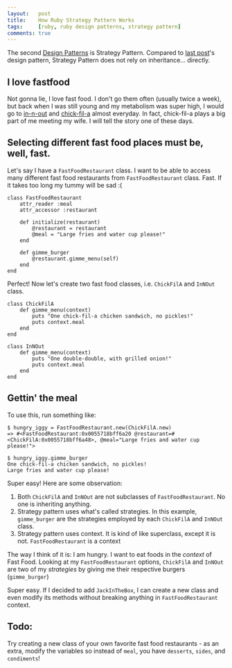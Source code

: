 ```yaml
---
layout:   post
title:    How Ruby Strategy Pattern Works
tags:     [ruby, ruby design patterns, strategy pattern]
comments: true
---
```


The second [Design Patterns](https://www.amazon.com/Design-Patterns-Ruby-Russ-Olsen/dp/0321490452) is Strategy Pattern. Compared to [last post](https://igghub.github.io/2016/09/19/template-method/)'s design pattern, Strategy Pattern does not rely on inheritance... directly.

## I love fastfood

Not gonna lie, I love fast food. I don't go them often (usually twice a week), but back when I was still young and my metabolism was super high, I would go to [in-n-out](http://www.in-n-out.com/) and [chick-fil-a](http://www.chick-fil-a.com/) almost everyday. In fact, chick-fil-a plays a big part of me meeting my wife. I will tell the story one of these days.


## Selecting different fast food places must be, well, fast.

Let's say I have a `FastFoodRestaurant` class. I want to be able to access many different fast food restaurants from `FastFoodRestaurant` class. Fast. If it takes too long my tummy will be sad :(


```
class FastFoodRestaurant
	attr_reader :meal
	attr_accessor :restaurant

	def initialize(restaurant)
		@restaurant = restaurant
		@meal = "Large fries and water cup please!"
	end

	def gimme_burger
		@restaurant.gimme_menu(self)
	end
end
```

Perfect! Now let's create two fast food classes, i.e. `ChickFilA` and `InNOut` class.

```
class ChickFilA
	def gimme_menu(context)
		puts "One chick-fil-a chicken sandwich, no pickles!"
		puts context.meal
	end
end

class InNOut
	def gimme_menu(context)
		puts "One double-double, with grilled onion!"
		puts context.meal
	end
end
```

## Gettin' the meal

To use this, run something like:

```
$ hungry_iggy = FastFoodRestaurant.new(ChickFilA.new)
=> #<FastFoodRestaurant:0x0055718bff6a20 @restaurant=#<ChickFilA:0x0055718bff6a48>, @meal="Large fries and water cup please!">

$ hungry_iggy.gimme_burger
One chick-fil-a chicken sandwich, no pickles!
Large fries and water cup please!
```
Super easy! Here are some observation:

1. Both `ChickFilA` and `InNOut` are not subclasses of `FastFoodRestaurant`. No one is inheriting anything.
2. Strategy pattern uses what's called strategies. In this example, `gimme_burger` are the strategies employed by each `ChickFilA` and `InNOut` class.
3. Strategy pattern uses context. It is kind of like superclass, except it is not. `FastFoodRestaurant` is a context

The way I think of it is: I am hungry. I want to eat foods in the *context* of Fast Food. Looking at my `FastFoodRestaurant` options, `ChickFilA` and `InNOut` are two of my *strategies* by giving me their respective burgers (`gimme_burger`)

Super easy. If I decided to add `JackInTheBox`, I can create a new class and even modify its methods without breaking anything in `FastFoodRestaurant` context.

## Todo:

Try creating a new class of your own favorite fast food restaurants - as an extra, modify the variables so instead of `meal`, you have `desserts`, `sides`, and `condiments`!
